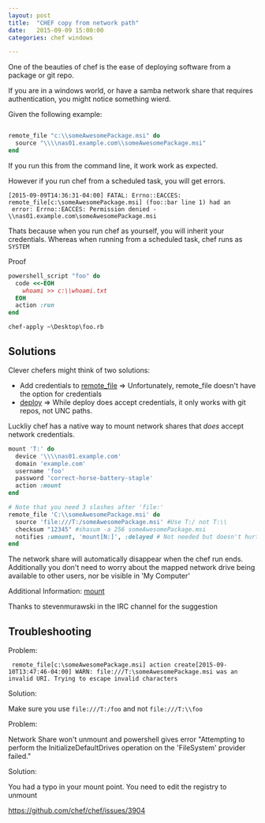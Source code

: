 ```yaml
---
layout: post
title:  "CHEF copy from network path"
date:   2015-09-09 15:00:00
categories: chef windows  

---
```


One of the beauties of chef is the ease of deploying software from a package or git repo.

If you are in a windows world, or have a samba network share that requires authentication, you might notice something wierd.

Given the following example:

```ruby

remote_file "c:\\someAwesomePackage.msi" do
  source "\\\\nas01.example.com\\someAwesomePackage.msi"
end

```

If you run this from the command line, it work work as expected.

However if you run chef from a scheduled task, you will get errors.

```
[2015-09-09T14:36:31-04:00] FATAL: Errno::EACCES: remote_file[c:\someAwesomePackage.msi] (foo::bar line 1) had an
 error: Errno::EACCES: Permission denied - \\nas01.example.com\someAwesomePackage.msi
```

Thats because when you run chef as yourself, you will inherit your credentials. Whereas when running from a scheduled task, chef runs as `SYSTEM`

Proof

```ruby
powershell_script "foo" do
  code <<-EOH
    whoami >> c:\\whoami.txt
  EOH
  action :run
end

```

    chef-apply ~\Desktop\foo.rb


## Solutions

Clever chefers might think of two solutions:

- Add credentials to [remote_file](https://docs.chef.io/resource_remote_file.html) => Unfortunately, remote_file doesn't have the option for credentials  
- [deploy](https://docs.chef.io/resource_deploy.html)  => While deploy does accept credentials, it only works with git repos, not UNC paths.


Luckliy chef has a native way to mount network shares that *does* accept network credentials.

```ruby
mount 'T:' do
  device '\\\\nas01.example.com'
  domain 'example.com'
  username 'foo'
  password 'correct-horse-battery-staple'
  action :mount
end

# Note that you need 3 slashes after 'file:'
remote_file 'C:\\someAwesomePackage.msi' do
  source 'file:///T:/someAwesomePackage.msi' #Use T:/ not T:\\
  checksum "12345" #shasum -a 256 someAwesomePackage.msi
  notifies :umount, 'mount[N:]', :delayed # Not needed but doesn't hurt
end
```

The network share will automatically disappear when the chef run ends. Additionally you don't need to worry about the mapped network drive being available to other users, nor be visible in 'My Computer'

Additional Information: [mount](https://docs.chef.io/resource_mount.html)

Thanks to stevenmurawski in the IRC channel for the suggestion


## Troubleshooting

Problem:  
```
 remote_file[c:\someAwesomePackage.msi] action create[2015-09-10T13:47:46-04:00] WARN: file:///T:\someAwesomePackage.msi was an invalid URI. Trying to escape invalid characters 
```

Solution:

  Make sure you use `file:///T:/foo` and not `file:///T:\\foo`

Problem:

  Network Share won't unmount and powershell gives error "Attempting to perform the InitializeDefaultDrives operation on the 'FileSystem' provider failed."

Solution:

  You had a typo in your mount point. You need to edit the registry to unmount
  
  https://github.com/chef/chef/issues/3904
